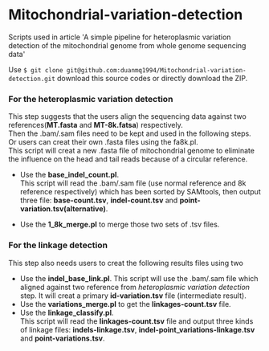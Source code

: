# Mitochondrial-variation-detection
Scripts used in article 'A simple pipeline for heteroplasmic variation detection of the mitochondrial genome from whole genome sequencing data'

Use `$ git clone git@github.com:duanmq1994/Mitochondrial-variation-detection.git` download this source codes or directly download the ZIP.
     

### For the heteroplasmic variation detection
This step suggests that the users align the sequencing data against two references(**MT.fasta** and **MT-8k.fatsa**) respectively.     
Then the .bam/.sam files need to be kept and used in the following steps.     
Or users can creat their own .fasta files using the fa8k.pl.      
This script will creat a new .fasta file of mitochondrial genome to eliminate the influence on the head and tail reads because of a circular reference.      

- Use the **base_indel_count.pl**.      
This script will read the .bam/.sam file (use normal reference and 8k reference respectively) which has been sorted by SAMtools, then output three file: **base-count.tsv**, **indel-count.tsv** and **point-variation.tsv(alternative)**.

- Use the **1_8k_merge.pl** to merge those two sets of .tsv files.


### For the linkage detection     
This step also needs users to creat the following results files using two 

- Use the **indel_base_link.pl**.
This script will use the .bam/.sam file which aligned against two reference from *heteroplasmic variation detection* step. It will creat a primary **id-variation.tsv** file (intermediate result).     
- Use the **variations_merge.pl** to get the **linkages-count.tsv** file.      
- Use the **linkage_classify.pl**.    
This script will read the **linkages-count.tsv** file and output three kinds of linkage files: **indels-linkage.tsv**, **indel-point_variations-linkage.tsv** and **point-variations.tsv**.
